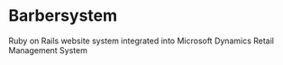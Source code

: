 Barbersystem
============
Ruby on Rails website system integrated into Microsoft Dynamics Retail Management System

